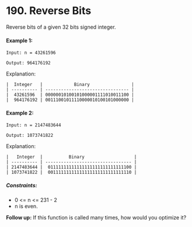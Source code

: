 # 190. Reverse Bits

Reverse bits of a given 32 bits signed integer.

 

#### Example 1:

	Input: n = 43261596

	Output: 964176192

Explanation:


	|  Integer   |	          Binary                |
	| ---------- | -------------------------------- |
	|  43261596  | 00000010100101000001111010011100 |
	|  964176192 | 00111001011110000010100101000000 |



#### Example 2:

	Input: n = 2147483644

	Output: 1073741822

Explanation:


	|   Integer  |	        Binary                   |
	| ---------- | --------------------------------- |
	| 2147483644 | 	01111111111111111111111111111100 |
	| 1073741822 |	00111111111111111111111111111110 |

 

##### Constraints:

- 0 <= n <= 231 - 2
- n is even.
 

**Follow up:** If this function is called many times, how would you optimize it?